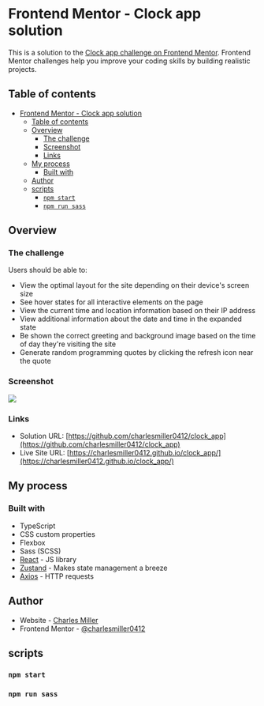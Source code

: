 # Frontend Mentor - Clock app solution

This is a solution to the [Clock app challenge on Frontend Mentor](https://www.frontendmentor.io/challenges/clock-app-LMFaxFwrM). Frontend Mentor challenges help you improve your coding skills by building realistic projects.

## Table of contents

- [Frontend Mentor - Clock app solution](#frontend-mentor---clock-app-solution)
  - [Table of contents](#table-of-contents)
  - [Overview](#overview)
    - [The challenge](#the-challenge)
    - [Screenshot](#screenshot)
    - [Links](#links)
  - [My process](#my-process)
    - [Built with](#built-with)
  - [Author](#author)
  - [scripts](#scripts)
    - [`npm start`](#npm-start)
    - [`npm run sass`](#npm-run-sass)

## Overview

### The challenge

Users should be able to:

-   View the optimal layout for the site depending on their device's screen size
-   See hover states for all interactive elements on the page
-   View the current time and location information based on their IP address
-   View additional information about the date and time in the expanded state
-   Be shown the correct greeting and background image based on the time of day they're visiting the site
-   Generate random programming quotes by clicking the refresh icon near the quote

### Screenshot

![](./Project%20Display%20Images/clockDesktop.png)

### Links

-   Solution URL: [https://github.com/charlesmiller0412/clock_app](https://github.com/charlesmiller0412/clock_app)
-   Live Site URL: [https://charlesmiller0412.github.io/clock_app/](https://charlesmiller0412.github.io/clock_app/)

## My process

### Built with

-   TypeScript
-   CSS custom properties
-   Flexbox
-   Sass (SCSS)
-   [React](https://reactjs.org/) - JS library
-   [Zustand](https://github.com/pmndrs/zustand) - Makes state management a breeze
-   [Axios](https://axios-http.com/docs/intro) - HTTP requests

## Author

-   Website - [Charles Miller](https://www.charlesmiller.dev)
-   Frontend Mentor - [@charlesmiller0412](https://www.frontendmentor.io/profile/charlesmiller0412)

## scripts

### `npm start`

### `npm run sass`
